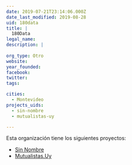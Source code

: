 ```yaml
---
date: 2019-07-21T23:14:06.000Z
date_last_modified: 2019-08-28
uid: 180data
title: |
  180Data
legal_name: 
description: |
  
org_type: Otro
website: 
year_founded: 
facebook: 
twitter: 
tags:

cities: 
  - Montevideo
projects_uids:
  - sin-nombre
  - mutualistas-uy

---
```


Esta organización tiene los siguientes proyectos:

- [Sin Nombre](/proyectos/sin-nombre)
- [Mutualistas.Uy](/proyectos/mutualistas-uy)
